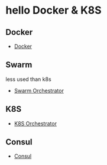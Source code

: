 # hello Docker & K8S

## Docker
- [Docker](docker/README.md)

## Swarm
less used than k8s
- [Swarm Orchestrator](swarm/README.md)

## K8S
- [K8S Orchestrator](k8s/README.md)

## Consul
- [Consul](consul/README.md)

